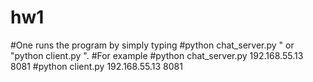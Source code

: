 # hw1
#One  runs the program by simply typing 
#python chat_server.py  " or "python client.py  ". 
#For example
#python chat_server.py 192.168.55.13 8081
#python client.py 192.168.55.13 8081
